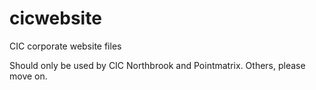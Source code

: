 # cicwebsite
CIC corporate website files

Should only be used by CIC Northbrook and Pointmatrix. Others, please move on. 
